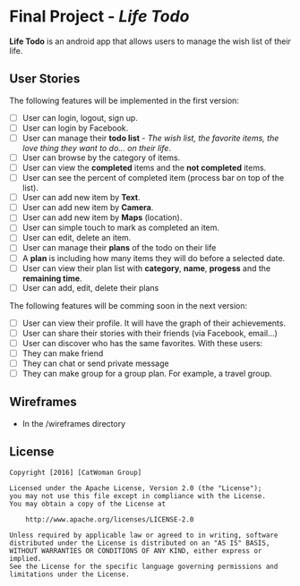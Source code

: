 # Final Project - *Life Todo*

**Life Todo** is an android app that allows users to manage the wish list of their life.

## User Stories

The following features will be implemented in the first version:

* [ ]	User can login, logout, sign up.
  * [ ]	User can login by Facebook.
* [ ]	User can manage their **todo list** - *The wish list, the favorite items, the love thing they want to do... on their life*.
  * [ ] User can browse by the category of items.
  * [ ] User can view the **completed** items and the **not completed** items.
  * [ ] User can see the percent of completed item (process bar on top of the list).
  * [ ] User can add new item by **Text**.
  * [ ] User can add new item by **Camera**.
  * [ ] User can add new item by **Maps** (location).
  * [ ] User can simple touch to mark as completed an item.
  * [ ] User can edit, delete an item.
* [ ]	User can manage their **plans** of the todo on their life
  * [ ] A **plan** is including how many items they will do before a selected date.
  * [ ] User can view their plan list with **category**, **name**, **progess** and the **remaining time**.
  * [ ] User can add, edit, delete their plans

The following features will be comming soon in the next version:

* [ ]	User can view their profile. It will have the graph of their achievements.
* [ ]	User can share their stories with their friends (via Facebook, email...)
* [ ]	User can discover who has the same favorites. With these users:
  * [ ] They can make friend
  * [ ] They can chat or send private message
  * [ ] They can make group for a group plan. For example, a travel group.

## Wireframes

* In the /wireframes directory

## License

    Copyright [2016] [CatWoman Group]

    Licensed under the Apache License, Version 2.0 (the "License");
    you may not use this file except in compliance with the License.
    You may obtain a copy of the License at

        http://www.apache.org/licenses/LICENSE-2.0

    Unless required by applicable law or agreed to in writing, software
    distributed under the License is distributed on an "AS IS" BASIS,
    WITHOUT WARRANTIES OR CONDITIONS OF ANY KIND, either express or implied.
    See the License for the specific language governing permissions and
    limitations under the License.
